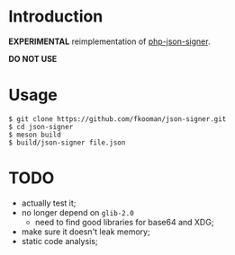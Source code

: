 # Introduction

**EXPERIMENTAL** reimplementation of 
[php-json-signer](https://github.com/fkooman/php-json-signer).

**DO NOT USE**

# Usage

    $ git clone https://github.com/fkooman/json-signer.git
    $ cd json-signer
    $ meson build
    $ build/json-signer file.json
    
# TODO

- actually test it;
- no longer depend on `glib-2.0`
  - need to find good libraries for base64 and XDG;
- make sure it doesn't leak memory;
- static code analysis;
